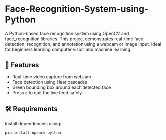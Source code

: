 # Face-Recognition-System-using-Python
A Python-based face recognition system using OpenCV and face_recognition libraries. This project demonstrates real-time face detection, recognition, and annotation using a webcam or image input. Ideal for beginners learning computer vision and machine learning.

## 📸 Features

- Real-time video capture from webcam
- Face detection using Haar cascades
- Green bounding box around each detected face
- Press `q` to quit the live feed safely

## 🛠️ Requirements

Install dependencies using:

```bash
pip install opencv-python